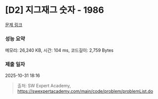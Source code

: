 # [D2] 지그재그 숫자 - 1986 

[문제 링크](https://swexpertacademy.com/main/code/problem/problemDetail.do?contestProbId=AV5PxmBqAe8DFAUq) 

### 성능 요약

메모리: 26,240 KB, 시간: 104 ms, 코드길이: 2,759 Bytes

### 제출 일자

2025-10-31 18:16



> 출처: SW Expert Academy, https://swexpertacademy.com/main/code/problem/problemList.do